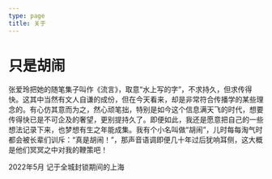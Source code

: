 ```yaml
---
type: page
title: 关于
---
```


# 只是胡闹

张爱玲把她的随笔集子叫作《流言》，取意“水上写的字”，不求持久，但求传得快。这其中当然有文人自谦的成份，但在今天看来，却是非常符合传播学的某些理念的。有心仿其意而为之，然心顽笔拙，特别是如今这个信息满天飞的时代，想要传得快已是不可企及的奢望，更别提持久了。即便如此，我还是愿意把自己的一些想法记录下来，也梦想有生之年能成集。我有个小名叫做“胡闹”，儿时每每淘气时都会被长辈们训斥：“真是胡闹！”，那声音语调即便几十年过后犹响耳侧，这大概是他们冥冥之中对我的鞭策吧！

2022年5月 记于全城封锁期间的上海
